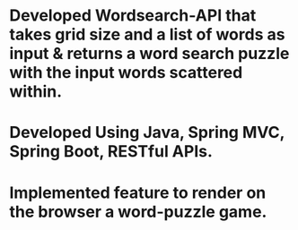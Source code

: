 # Developed Wordsearch-API that takes grid size and a list of words as input & returns a word search puzzle with the input words scattered within.
# Developed Using Java, Spring MVC, Spring Boot, RESTful APIs.
# Implemented feature to render on the browser a word-puzzle game.
